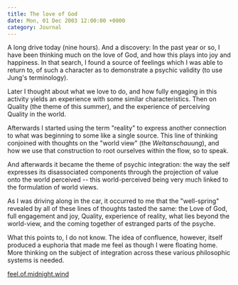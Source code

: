 ```yaml
---
title: The love of God
date: Mon, 01 Dec 2003 12:00:00 +0000
category: Journal
---
```


A long drive today (nine hours).  And a discovery: In the past year or
so, I have been thinking much on the love of God, and how this plays
into joy and happiness.  In that search, I found a source of feelings
which I was able to return to, of such a character as to demonstrate a
psychic validity (to use Jung's terminology).

Later I thought about what we love to do, and how fully engaging in this
activity yields an experience with some similar characteristics.  Then
on Quality (the theme of this summer), and the experience of perceiving
Quality in the world.

Afterwards I started using the term "reality" to express another
connection to what was beginning to some like a single source.  This
line of thinking conjoined with thoughts on the "world view" (the
*Weltanschauung*), and how we use that construction to root ourselves
within the flow, so to speak.

And afterwards it became the theme of psychic integration: the way the
self expresses its disassociated components through the projection of
value onto the world perceived -- this world-perceived being very much
linked to the formulation of world views.

As I was driving along in the car, it occurred to me that the
"well-spring" revealed by all of these lines of thoughts tasted the
same: the Love of God, full engagement and joy, Quality, experience of
reality, what lies beyond the world-view, and the coming together of
estranged parts of the psyche.

What this points to, I do not know.  The idea of confluence, however,
itself produced a euphoria that made me feel as though I were floating
home.  More thinking on the subject of integration across these various
philosophic systems is needed.

[feel.of.midnight.wind](feel.of.midnight.wind)


